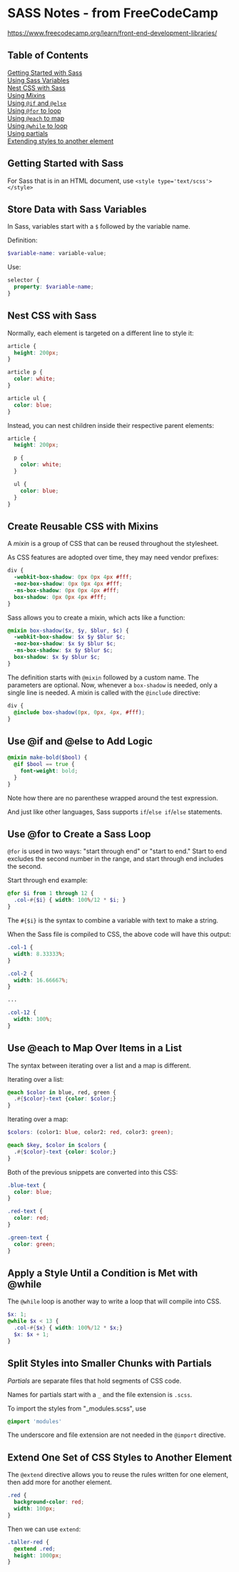 # SASS Notes - from FreeCodeCamp
https://www.freecodecamp.org/learn/front-end-development-libraries/

## Table of Contents

[Getting Started with Sass](#getting-started-with-sass)  
[Using Sass Variables](#store-data-with-sass-variables)  
[Nest CSS with Sass](#nest-css-with-sass)  
[Using Mixins](#create-reusable-css-with-mixins)  
[Using `@if` and `@else`](#use-if-and-else-to-add-logic)  
[Using `@for` to loop](#use-for-to-create-a-sass-loop)  
[Using `@each` to map](#use-each-to-map-over-items-in-a-list)  
[Using `@while` to loop](#apply-a-style-until-a-condition-is-met-with-while)  
[Using partials](#split-styles-into-smaller-chunks-with-partials)  
[Extending styles to another element](#extend-one-set-of-css-styles-to-another-element)

## Getting Started with Sass 
For Sass that is in an HTML document, use `<style type='text/scss'></style>`

## Store Data with Sass Variables

In Sass, variables start with a `$` followed by the variable name.

Definition: 
``````scss
$variable-name: variable-value;
``````

Use: 
```scss
selector {  
  property: $variable-name;
}
```

## Nest CSS with Sass 

Normally, each element is targeted on a different line to style it:
``````css
article {
  height: 200px;
}

article p {
  color: white;
}

article ul {
  color: blue;
}
``````

Instead, you can nest children inside their respective parent elements:

``````scss
article {
  height: 200px;

  p {
    color: white;
  }

  ul {
    color: blue;
  }
}
``````

## Create Reusable CSS with Mixins 

A *mixin* is a group of CSS that can be reused throughout the stylesheet.

As CSS features are adopted over time, they may need vendor prefixes: 

``````css
div {
  -webkit-box-shadow: 0px 0px 4px #fff;
  -moz-box-shadow: 0px 0px 4px #fff;
  -ms-box-shadow: 0px 0px 4px #fff;
  box-shadow: 0px 0px 4px #fff;
}
``````

Sass allows you to create a mixin, which acts like a function:

``````scss
@mixin box-shadow($x, $y, $blur, $c) { 
  -webkit-box-shadow: $x $y $blur $c;
  -moz-box-shadow: $x $y $blur $c;
  -ms-box-shadow: $x $y $blur $c;
  box-shadow: $x $y $blur $c;
}
``````

The definition starts with `@mixin` followed by a custom name. The parameters are optional. Now, whenever a `box-shadow` is needed, only a single line is needed. A mixin is called with the `@include` directive:

``````scss
div {
  @include box-shadow(0px, 0px, 4px, #fff);
}
``````

## Use @if and @else to Add Logic

``````scss
@mixin make-bold($bool) {
  @if $bool == true {
    font-weight: bold;
  }
}
``````

Note how there are no parenthese wrapped around the test expression.

And just like other languages, Sass supports `if`/`else if`/`else` statements.

## Use @for to Create a Sass Loop

`@for` is used in two ways: "start through end" or "start to end." Start to end excludes the second number in the range, and start through end includes the second.

Start through end example:

``````scss
@for $i from 1 through 12 {
  .col-#{$i} { width: 100%/12 * $i; }
}

``````
The `#{$i}` is the syntax to combine a variable with text to make a string.

When the Sass file is compiled to CSS, the above code will have this output:

``````css
.col-1 {
  width: 8.33333%;
}

.col-2 {
  width: 16.66667%;
}

...

.col-12 {
  width: 100%;
}
``````

## Use @each to Map Over Items in a List

The syntax between iterating over a list and a map is different.

Iterating over a list:

``````scss
@each $color in blue, red, green {
  .#{$color}-text {color: $color;}
}
``````

Iterating over a map:

``````scss
$colors: (color1: blue, color2: red, color3: green);

@each $key, $color in $colors {
  .#{$color}-text {color: $color;}
}
``````

Both of the previous snippets are converted into this CSS:

``````css
.blue-text {
  color: blue;
}

.red-text {
  color: red;
}

.green-text {
  color: green;
}
``````

## Apply a Style Until a Condition is Met with @while

The `@while` loop is another way to write a loop that will compile into CSS.

``````scss
$x: 1;
@while $x < 13 {
  .col-#{$x} { width: 100%/12 * $x;}
  $x: $x + 1;
}
``````

## Split Styles into Smaller Chunks with Partials

*Partials* are separate files that hold segments of CSS code.

Names for partials start with a `_` and the file extension is `.scss`.

To import the styles from "_modules.scss", use 
``````scss
@import 'modules'
``````
The underscore and file extension are not needed in the `@import` directive.

## Extend One Set of CSS Styles to Another Element

The `@extend` directive allows you to reuse the rules written for one element, then add more for another element.

``````scss
.red {
  background-color: red;
  width: 100px;
}
``````

Then we can use `extend`:

``````scss
.taller-red {
  @extend .red;
  height: 1000px;
}
``````
